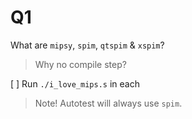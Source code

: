 Q1
==========================================

What are `mipsy`, `spim`, `qtspim` & `xspim`?

> Why no compile step?

[ ] Run `./i_love_mips.s` in each

> Note! Autotest will always use `spim`.
